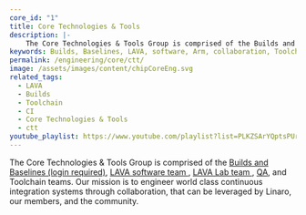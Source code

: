 ```yaml
---
core_id: "1"
title: Core Technologies & Tools
description: |-
    The Core Technologies & Tools Group is comprised of the Builds and Baselines, LAVA software team, LAVA Lab team, QA and Toolchain teams.
keywords: Builds, Baselines, LAVA, software, Arm, collaboration, Toolchain, Continuous Integration, CI
permalink: /engineering/core/ctt/
image: /assets/images/content/chipCoreEng.svg
related_tags:
  - LAVA
  - Builds
  - Toolchain
  - CI
  - Core Technologies & Tools
  - ctt
youtube_playlist: https://www.youtube.com/playlist?list=PLKZSArYQptsPUr5SKVE9So5Y571DWSU4Y
---
```

The Core Technologies & Tools Group is comprised of the [Builds and Baselines (login required)](https://servicedesk.linaro.org/servicedesk/customer/portal/6), [LAVA software team ](https://wiki-archive.linaro.org/LAVA), [LAVA Lab team ](https://wiki-archive.linaro.org/LAVA/Team), [QA](https://wiki-archive.linaro.org/Platform/QA), and Toolchain teams. Our mission is to engineer world class continuous integration systems through collaboration, that can be leveraged by Linaro, our members, and the community.
